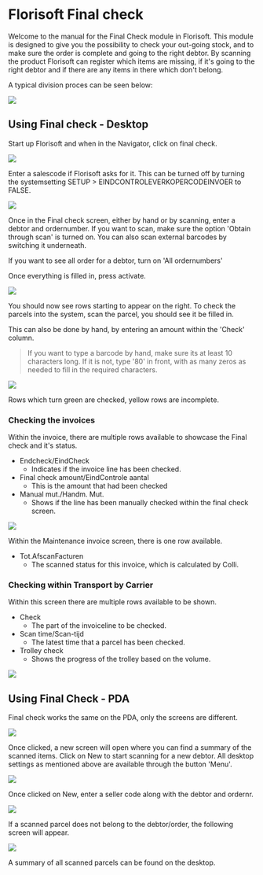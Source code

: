 # Florisoft Final check
Welcome to the manual for the Final Check module in Florisoft. This module is designed to give you the possibility to check your out-going stock, and to make sure the order is complete and going to the right debtor.
By scanning the product Florisoft can register which items are missing, if it's going to the right debtor and if there are any items in there which don't belong.

A typical division proces can be seen below:

<img src='.Manual Final Check/media/image1.png'/>

## Using Final check - Desktop
Start up Florisoft and when in the Navigator, click on final check.

<img src='.Manual Final Check/media/image2.png'/>

Enter a salescode if Florisoft asks for it. This can be turned off by turning the systemsetting
SETUP > EINDCONTROLEVERKOPERCODEINVOER to FALSE.

<img src='.Manual Final Check/media/image3.png'/>

Once in the Final check screen, either by hand or by scanning, enter a debtor and ordernumber. If you want to scan, make sure the option 'Obtain through scan' is turned on. You can also scan external barcodes by switching it underneath.

If you want to see all order for a debtor, turn on 'All ordernumbers'

Once everything is filled in, press activate.

<img src='.Manual Final Check/media/image4.png'/>

You should now see rows starting to appear on the right. To check the parcels into the system, scan the parcel, you should see it be filled in.

This can also be done by hand, by entering an amount within the 'Check' column.

> If you want to type a barcode by hand, make sure its at least 10 characters long. If it is not, type '80' in front, with as many zeros as needed to fill in the required characters.

<img src='.Manual Final Check/media/image5.png'/>

Rows which turn green are checked, yellow rows are incomplete.

### Checking the invoices
Within the invoice, there are multiple rows available to showcase the Final check and it's status.

- Endcheck/EindCheck
    - Indicates if the invoice line has been checked.
- Final check amount/EindControle aantal
    - This is the amount that had been checked
- Manual mut./Handm. Mut.
    - Shows if the line has been manually checked within the final check screen.

<img src='.Manual Final Check/media/image6.png'/>

Within the Maintenance invoice screen, there is one row available.
- Tot.AfscanFacturen
    - The scanned status for this invoice, which is calculated by Colli.

### Checking within Transport by Carrier
Within this screen there are multiple rows available to be shown.
- Check
    - The part of the invoiceline to be checked.
- Scan time/Scan-tijd
    - The latest time that a parcel has been checked.
- Trolley check
    - Shows the progress of the trolley based on the volume.

<img src='.Manual Final Check/media/image7.png'/>

## Using Final Check - PDA

Final check works the same on the PDA, only the screens are different.

<img src='.Manual Final Check/media/image18.png'/>

Once clicked, a new screen will open where you can find a summary of the scanned items. Click on New to start scanning for a new debtor. All desktop settings as mentioned above are available through the button 'Menu'.

<img src='.Manual Final Check/media/image20.png'/>

Once clicked on New, enter a seller code along with the debtor and ordernr.

<img src='.Manual Final Check/media/image21.png'/> 

If a scanned parcel does not belong to the debtor/order, the following screen will appear.

<img src='.Manual Final Check/media/image22.png'/>

A summary of all scanned parcels can be found on the desktop.
